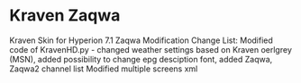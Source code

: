 # Kraven Zaqwa
 Kraven Skin for Hyperion 7.1 Zaqwa Modification 
Change List:
Modified code of KravenHD.py - changed weather settings based on Kraven oerlgrey (MSN), added possibility to change epg desciption font, added Zaqwa, Zaqwa2 channel list
Modified multiple screens xml 
